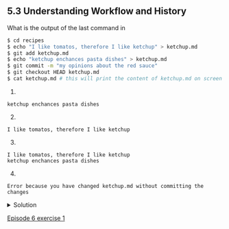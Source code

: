 ## 5.3 Understanding Workflow and History

What is the output of the last command in

```bash
$ cd recipes
$ echo "I like tomatos, therefore I like ketchup" > ketchup.md
$ git add ketchup.md
$ echo "ketchup enchances pasta dishes" > ketchup.md
$ git commit -m "my opinions about the red sauce"
$ git checkout HEAD ketchup.md
$ cat ketchup.md # this will print the content of ketchup.md on screen
```

1.
```console
ketchup enchances pasta dishes
```

2.
```console
I like tomatos, therefore I like ketchup
```

3.
```console
I like tomatos, therefore I like ketchup
ketchup enchances pasta dishes
```

4.
```console
Error because you have changed ketchup.md without committing the changes
```

<details>
  <summary>
Solution
  </summary>

  <p>
The answer is 2.
  </p>
  <p>
    The changes to the file from the second <code>echo</code> command are only applied to the working copy, The command <code>git add ketchup.md</code> places the current version of <code>ketchup.md</code> into the staging area. not the version in the staging area.
  </p>
  <p>
    So, when <code>git commit -m "my opinions about the red sauce"</code> is executed, the version of <code>ketchup.md</code> committed to the repository is the one from the staging area and has only one line.
  </p>
  <p>
    At this time, the working copy still has the second line (and <code>git status</code> will show that the file is modified). However, <code>git checkout HEAD ketchup.md</code> replaces the working copy with the most recently committed version of <code>ketchup.md</code>. So, <code>cat ketchup.md</code> will output:
  </p>

  <pre><code>I like tomatos, therefore I like ketchup</code></pre>
  
</details>
  
[Episode 6 exercise 1](episode6_ex1.md)
